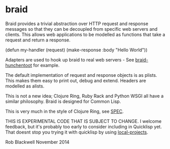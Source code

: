 braid
=====

Braid provides a trivial abstraction over HTTP request and response
messages so that they can be decoupled from specific web servers and
clients. This allows web applications to be modelled as functions that
take a request and return a response.

(defun my-handler (request)
	(make-response :body "Hello World"))

Adapters are used to hook up braid to real web servers - See
[braid-hunchentoot](https://github.com/RobBlackwell/braid-hunchentoot)
for example.

The default implementation of request and response objects is as
plists. This makes them easy to print out, debug and extend. Headers
are modelled as alists.

This is not a new idea; Clojure Ring, Ruby Rack and Python WSGI all
have a similar philosophy. Braid is designed for Common Lisp.

This is very much in the style of Clojure Ring, see
[SPEC](https://github.com/ring-clojure/ring/blob/master/SPEC).

THIS IS EXPERIMENTAL CODE THAT IS SUBJECT TO CHANGE. I welcome
feedback, but it's probably too early to consider including in
Quicklisp yet. That doesnt stop you trying it with quicklisp by using
[local-projects](http://www.quicklisp.org/beta/faq.html).

Rob Blackwell
November 2014
